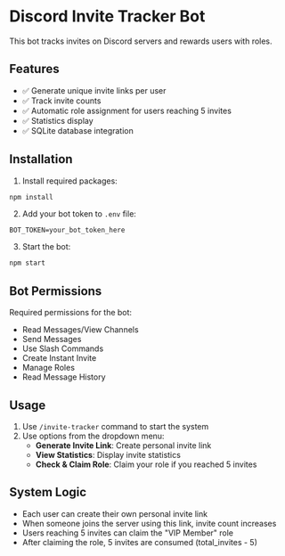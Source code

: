 # Discord Invite Tracker Bot

This bot tracks invites on Discord servers and rewards users with roles.

## Features

- ✅ Generate unique invite links per user
- ✅ Track invite counts
- ✅ Automatic role assignment for users reaching 5 invites
- ✅ Statistics display
- ✅ SQLite database integration

## Installation

1. Install required packages:
```bash
npm install
```

2. Add your bot token to `.env` file:
```
BOT_TOKEN=your_bot_token_here
```

3. Start the bot:
```bash
npm start
```

## Bot Permissions

Required permissions for the bot:
- Read Messages/View Channels
- Send Messages
- Use Slash Commands
- Create Instant Invite
- Manage Roles
- Read Message History

## Usage

1. Use `/invite-tracker` command to start the system
2. Use options from the dropdown menu:
   - **Generate Invite Link**: Create personal invite link
   - **View Statistics**: Display invite statistics
   - **Check & Claim Role**: Claim your role if you reached 5 invites

## System Logic

- Each user can create their own personal invite link
- When someone joins the server using this link, invite count increases
- Users reaching 5 invites can claim the "VIP Member" role
- After claiming the role, 5 invites are consumed (total_invites - 5)